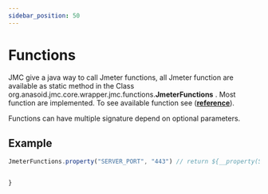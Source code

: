 ```yaml
---
sidebar_position: 50
---
```


# Functions

JMC give a java way to call Jmeter functions, all Jmeter function are available as static method in the Class org.anasoid.jmc.core.wrapper.jmc.functions.**JmeterFunctions** . Most function are implemented. To see available function see (**[reference](/docs/reference/jmeter/jmeter-functions)**).

Functions can have multiple signature depend on optional parameters.

## Example



```jsx
JmeterFunctions.property("SERVER_PORT", "443") // return ${__property(SERVER_PORT,,443)}


}
```
